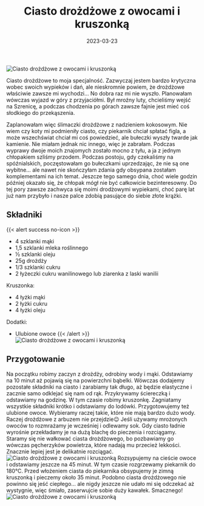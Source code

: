 ﻿---
title: "Ciasto drożdżowe z owocami i kruszonką"
date: 2023-03-23
gallery:
- /img/Ciasto-drozdzowe-z-owocami-i-kruszonka/Ciasto-drozdzowe-z-owocami-i-kruszonka-1.JPG
- /img/Ciasto-drozdzowe-z-owocami-i-kruszonka/Ciasto-drozdzowe-z-owocami-i-kruszonka-2.JPG
- /img/Ciasto-drozdzowe-z-owocami-i-kruszonka/Ciasto-drozdzowe-z-owocami-i-kruszonka-3.JPG
- /img/Ciasto-drozdzowe-z-owocami-i-kruszonka/Ciasto-drozdzowe-z-owocami-i-kruszonka-4.JPG
- /img/Ciasto-drozdzowe-z-owocami-i-kruszonka/Ciasto-drozdzowe-z-owocami-i-kruszonka-5.JPG
- /img/Ciasto-drozdzowe-z-owocami-i-kruszonka/Ciasto-drozdzowe-z-owocami-i-kruszonka-6.JPG
categories:
- desery
tags:
- ciasto
- owoce
- wegańskie
- drożdżowe
thumbnailImagePosition: "top"
---
![Ciasto drożdżowe z owocami i kruszonką](/img/Ciasto-drozdzowe-z-owocami-i-kruszonka/Ciasto-drozdzowe-z-owocami-i-kruszonka-6.JPG)

Ciasto drożdżowe to moja specjalność. Zazwyczaj jestem bardzo krytyczna wobec swoich wypieków i dań, ale nieskromnie powiem, że drożdżowe właściwie zawsze mi wychodzi… No dobra raz mi nie wyszło. Planowałam wówczas wyjazd w góry z przyjaciółmi. Był mroźny luty, chcieliśmy wejść na Szrenicę, a podczas chodzenia po górach zawsze fajnie jest mieć coś słodkiego do przekąszenia. 
<!--more-->
Zaplanowałam więc ślimaczki drożdżowe z nadzieniem kokosowym. Nie wiem czy koty mi podmieniły ciasto, czy piekarnik chciał spłatać figla, a może wszechświat chciał mi coś powiedzieć, ale bułeczki wyszły twarde jak kamienie. Nie miałam jednak nic innego, więc je zabrałam. Podczas wyprawy dwoje moich znajomych zostało mocno z tyłu, a ja z jednym chłopakiem szliśmy przodem. Podczas postoju, gdy czekaliśmy na spóźnialskich, poczęstowałam go bułeczkami uprzedzając, że nie są one wybitne… ale nawet nie skończyłam zdania gdy obsypana zostałam komplementami na ich temat. Jeszcze tego samego dnia, choć wiele godzin później okazało się, że chłopak mógł nie być całkowicie bezinteresowny. Do tej pory zawsze zachwyca się moimi drodżowymi wypiekami, choć parę lat już nam przybyło i nasze palce zdobią pasujące do siebie złote krążki. 

## Składniki
{{< alert success no-icon >}}
- 4 szklanki mąki
- 1,5 szklanki mleka roślinnego
- ½ szklanki oleju
- 25g drożdży
- 1/3 szklanki cukru
- 2 łyżeczki cukru wanilinowego lub ziarenka z laski wanilii

Kruszonka:
- 4 łyżki mąki
- 2 łyżki cukru
- 4 łyżki oleju

Dodatki:
- Ulubione owoce
{{< /alert >}}
![Ciasto drożdżowe z owocami i kruszonką](/img/Ciasto-drozdzowe-z-owocami-i-kruszonka/Ciasto-drozdzowe-z-owocami-i-kruszonka-1.JPG)
## Przygotowanie
Na początku robimy zaczyn z drożdży, odrobiny wody i mąki. Odstawiamy na 10 minut aż pojawią się na powierzchni bąbelki. Wówczas dodajemy pozostałe składniki na ciasto i zarabiamy tak długo, aż będzie elastyczne i zacznie samo odklejać się nam od rąk. Przykrywamy ściereczką i odstawiamy na godzinę. W tym czasie robimy kruszonkę. Zagniatamy wszystkie składniki krótko i odstawiamy do lodówki. Przygotowujemy też ulubione owoce. Wybieramy raczej takie, które nie mają bardzo dużo wody. Raczej drożdżowe z arbuzem nie przejdzie😉 Jeśli używamy mrożonych owoców to rozmrażamy je wcześniej i odlewamy sok. Gdy ciasto ładnie wyrośnie przekładamy je na dużą blachę do pieczenia i rozciągamy. Staramy się nie wałkować ciasta drożdżowego, bo pozbawiamy go wówczas pęcherzyków powietrza, które nadają mu przecież lekkości. Znacznie lepiej jest je delikatnie rozciągać. 
![Ciasto drożdżowe z owocami i kruszonką](/img/Ciasto-drozdzowe-z-owocami-i-kruszonka/Ciasto-drozdzowe-z-owocami-i-kruszonka-2.JPG)
Rozsypujemy na cieście owoce i odstawiamy jeszcze na 45 minut. W tym czasie rozgrzewamy piekarnik do 180°C. Przed włożeniem ciasta do piekarnika obsypujemy je zimną kruszonką i pieczemy około 35 minut. Podobno ciasta drożdżowego nie powinno się jeść ciepłego… ale nigdy jeszcze nie udało mi się odczekać aż wystygnie, więc śmiało, zaserwujcie sobie duży kawałek. Smacznego!
![Ciasto drożdżowe z owocami i kruszonką](/img/Ciasto-drozdzowe-z-owocami-i-kruszonka/Ciasto-drozdzowe-z-owocami-i-kruszonka-5.JPG)